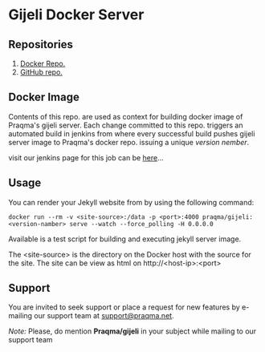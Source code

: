 Gijeli Docker Server
=============
## Repositories

1. [Docker Repo.](https://registry.hub.docker.com/u/praqma/gijeli/)
2. [GitHub repo.](https://github.com/Praqma/docker-gijeli.git)

## Docker Image

Contents of this repo. are used as context for building docker image of Praqma's gijeli server.
Each change committed to this repo. triggers an automated build in jenkins from where every successful build pushes gijeli server image to Praqma's docker repo. issuing a unique _version nember_.

visit our jenkins page for this job can be [here](http://code.praqma.net/ci/view/GiJeLi/job/GiJeLi%20Docker%20Server/)...

## Usage

You can render your Jekyll website from  <site-source>  by using the following command:

```
docker run --rm -v <site-source>:/data -p <port>:4000 praqma/gijeli:<version-namber> serve --watch --force_polling -H 0.0.0.0

```

Available is a test script for building and executing jekyll server image.

The \<site-source> is the directory on the Docker host with the source for the site. The site can be view as html on http://\<host-ip>:\<port>

## Support 

You are invited to seek support or place a request for new features by e-mailing our support team at [support@praqma.net](). 

_Note:_ Please, do mention **Praqma/gijeli** in your subject while mailing to our support team

